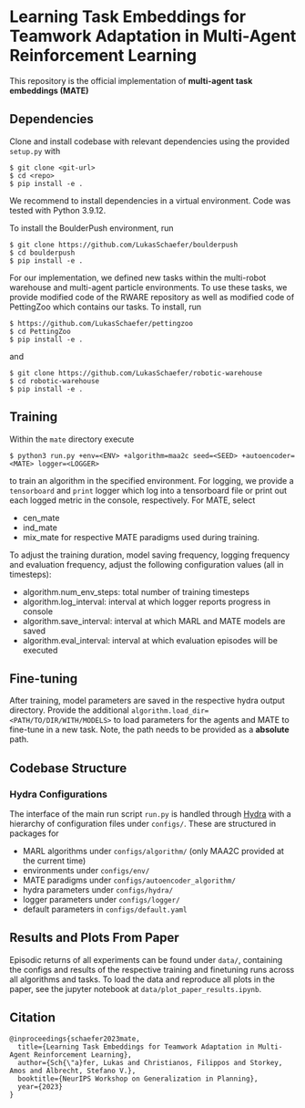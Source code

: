 # Learning Task Embeddings for Teamwork Adaptation in Multi-Agent Reinforcement Learning

This repository is the official implementation of **multi-agent task embeddings (MATE)**

## Dependencies
Clone and install codebase with relevant dependencies using the provided `setup.py` with
```console
$ git clone <git-url>
$ cd <repo>
$ pip install -e .
```

We recommend to install dependencies in a virtual environment. Code was tested with Python 3.9.12.

To install the BoulderPush environment, run 
```console
$ git clone https://github.com/LukasSchaefer/boulderpush
$ cd boulderpush
$ pip install -e .
```

For our implementation, we defined new tasks within the multi-robot warehouse and multi-agent particle environments. To use these tasks, we provide modified code of the RWARE repository as well as modified code of PettingZoo which contains our tasks. To install, run
```console
$ https://github.com/LukasSchaefer/pettingzoo
$ cd PettingZoo
$ pip install -e .
```
and 
```console
$ git clone https://github.com/LukasSchaefer/robotic-warehouse
$ cd robotic-warehouse
$ pip install -e .
```


## Training
Within the `mate` directory execute

```console
$ python3 run.py +env=<ENV> +algorithm=maa2c seed=<SEED> +autoencoder=<MATE> logger=<LOGGER>
```
to train an algorithm in the specified environment. For logging, we provide a `tensorboard` and `print` logger which log into a tensorboard file or print out each logged metric in the console, respectively. For MATE, select
- cen_mate
- ind_mate
- mix_mate
for respective MATE paradigms used during training.

To adjust the training duration, model saving frequency, logging frequency and evaluation frequency, adjust the following configuration values (all in timesteps):
- algorithm.num_env_steps: total number of training timesteps
- algorithm.log_interval: interval at which logger reports progress in console
- algorithm.save_interval: interval at which MARL and MATE models are saved
- algorithm.eval_interval: interval at which evaluation episodes will be executed


## Fine-tuning
After training, model parameters are saved in the respective hydra output directory. Provide the additional `algorithm.load_dir=<PATH/TO/DIR/WITH/MODELS>` to load parameters for the agents and MATE to fine-tune in a new task. Note, the path needs to be provided as a **absolute** path.


## Codebase Structure

### Hydra Configurations
The interface of the main run script `run.py` is handled through [Hydra](https://hydra.cc/) with a hierarchy of configuration files under `configs/`.
These are structured in packages for

- MARL algorithms under `configs/algorithm/` (only MAA2C provided at the current time)
- environments under `configs/env/`
- MATE paradigms under `configs/autoencoder_algorithm/`
- hydra parameters under `configs/hydra/`
- logger parameters under `configs/logger/`
- default parameters in `configs/default.yaml`


## Results and Plots From Paper
Episodic returns of all experiments can be found under `data/`, containing the configs and results of the respective training and finetuning runs across all algorithms and tasks. To load the data and reproduce all plots in the paper, see the jupyter notebook at `data/plot_paper_results.ipynb`.

## Citation
```
@inproceedings{schaefer2023mate,
  title={Learning Task Embeddings for Teamwork Adaptation in Multi-Agent Reinforcement Learning},
  author={Sch{\"a}fer, Lukas and Christianos, Filippos and Storkey, Amos and Albrecht, Stefano V.},
  booktitle={NeurIPS Workshop on Generalization in Planning},
  year={2023}
}
```
